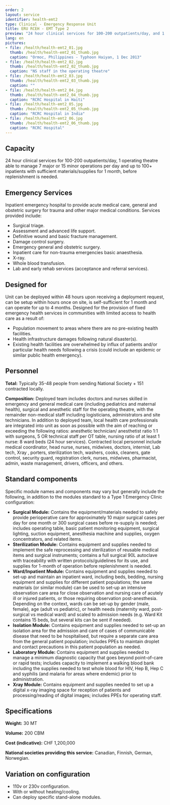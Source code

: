 ```yaml
---
order: 2
layout: service
identifier: health-emt2
type: Clinical - Emergency Response Unit
title: ERU RCEH - EMT Type 2
preview: "24 hour clinical services for 100-200 outpatients/day, and 1 operating theatre."
lang: en
pictures:
- file: /health/health-emt2_01.jpg
  thumb: /health/health-emt2_01_thumb.jpg
  caption: "Ormoc, Philippines - Typhoon Haiyan, 1 Dec 2013"
- file: /health/health-emt2_02.jpg
  thumb: /health/health-emt2_02_thumb.jpg
  caption: "NS staff in the operating theatre"
- file: /health/health-emt2_03.jpg
  thumb: /health/health-emt2_03_thumb.jpg
  caption: ""
- file: /health/health-emt2_04.jpg
  thumb: /health/health-emt2_04_thumb.jpg
  caption: "RCRC Hospital in Haiti"
- file: /health/health-emt2_05.jpg
  thumb: /health/health-emt2_05_thumb.jpg
  caption: "RCRC Hospital in India"
- file: /health/health-emt2_06.jpg
  thumb: /health/health-emt2_06_thumb.jpg
  caption: "RCRC Hospital"
---
```


## Capacity

24 hour clinical services for 100-200 outpatients/day, 1 operating theatre able to manage 7 major or 15 minor operations per day and up to 100+ inpatients with sufficient materials/supplies for 1 month, before replenishment is needed.

## Emergency Services

Inpatient emergency hospital to provide acute medical care, general and obstetric surgery for trauma and other major medical conditions. Services provided include: 

- Surgical triage.
- Assessment and advanced life support.
- Definitive wound and basic fracture management.
- Damage control surgery.
- Emergency general and obstetric surgery.
- Inpatient care for non-trauma emergencies basic anaesthesia.
- X-ray.
- Whole blood transfusion.
- Lab and early rehab services (acceptance and referral services).

## Designed for

Unit can be deployed within 48 hours upon receiving a deployment request, can be setup within hours once on site, is self-sufficient for 1 month and can operate for up to 4 months. Designed for the provision of fixed emergency health services in communities with limited access to health care as a result of:

- Population movement to areas where there are no pre-existing health facilities.
- Health infrastructure damages following natural disaster(s).
- Existing health facilities are overwhelmed by influx of patients and/or particular health needs following a crisis (could include an epidemic or similar public health emergency).

## Personnel

**Total:** Typically 35-48 people from sending National Society + 151 contracted locally.

**Composition:** Deployed team includes doctors and nurses skilled in emergency and general medical care (including pediatrics and maternal health), surgical and anesthetic staff for the operating theatre, with the remainder non-medical staff including logisticians, administrators and site technicians. In addition to deployed team, local health care professionals are integrated into unit as soon as possible with the aim of reaching or exceeding the following ratios:  anesthetic technician/ anesthetist ratio 1:1 with surgeons, 5 OR technical staff per OT table, nursing ratio of at least 1 nurse: 8 ward beds (24 hour services). Contracted local personnel include medical coordinator, head nurse, nurses, midwives, doctors, internist, Lab tech, Xray , porters, sterilization tech, washers, cooks, cleaners,  gate control, security guard, registration clerk, nurses, midwives, pharmacist, admin, waste management, drivers, officers, and others.

## Standard components

Specific module names and components may vary but generally include the following, in addition to the modules standard to a Type 1 Emergency Clinic configuration:

- **Surgical Module:** Contains the equipment/materials needed to safely provide perioperative care for approximately 10 major surgical cases per day for one month or 300 surgical cases before re-supply is needed; includes operating table, basic patient monitoring equipment, surgical lighting, suction equipment, anesthesia machine and supplies, oxygen concentrators, and related items.
- **Sterilization Module:** Contains equipment and supplies needed to implement the safe reprocessing and sterilization of reusable medical items and surgical instruments; contains a full surgical 90L autoclave with traceability with written protocols/guidelines for its use, and supplies for 1-month of operation before replenishment is needed. 
- **Ward/Inpatient Module:** Contains equipment and supplies needed to set-up and maintain an inpatient ward, including beds, bedding, nursing equipment and supplies for different patient populations; the same materials (or similar module) can be used to set-up an intensive observation care area for close observation and nursing care of acutely ill or injured patients, or those requiring observation post-anesthesia. Depending on the context, wards can be set-up by gender (male, female), age (adult vs pediatric), or health needs (maternity ward, post-surgical vs medical ward) and scaled to admission needs (e.g. Ward Kit contains 15 beds, but several kits can be sent if needed).
- **Isolation Module:** Contains equipment and supplies needed to set-up an isolation area for the admission and care of cases of communicable disease that need to be hospitalised, but require a separate care area from the general patient population; includes PPEs to maintain droplet and contact precautions in this patient population as needed.
- **Laboratory Module:** Contains equipment and supplies needed to manage a minimum diagnostic capacity that goes beyond point-of-care or rapid tests; includes capacity to implement a walking blood bank including the supplies needed to test whole blood for HIV, Hep B, Hep C and syphilis (and malaria for areas where endemic) prior to administration.
- **Xray Module:** Contains equipment and supplies needed to set up a digital x-ray imaging space for reception of patients and processing/reading of digital images; includes PPEs for operating staff.

## Specifications

**Weight:** 30 MT

**Volume:** 200 CBM

**Cost (indicative):** CHF 1,200,000

**National societies providing this service:** Canadian, Finnish, German, Norwegian.

## Variation on configuration

- 110v or 230v configuration.
- With or without heating/cooling.
- Can deploy specific stand-alone modules.
